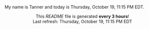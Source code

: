 My name is Tanner and today is Thursday, October 19, 11:15 PM EDT.

<p align="center">This <i>README</i> file is generated <b>every 3 hours</b>!</br>Last refresh: Thursday, October 19, 11:15 PM EDT<br /></p>
